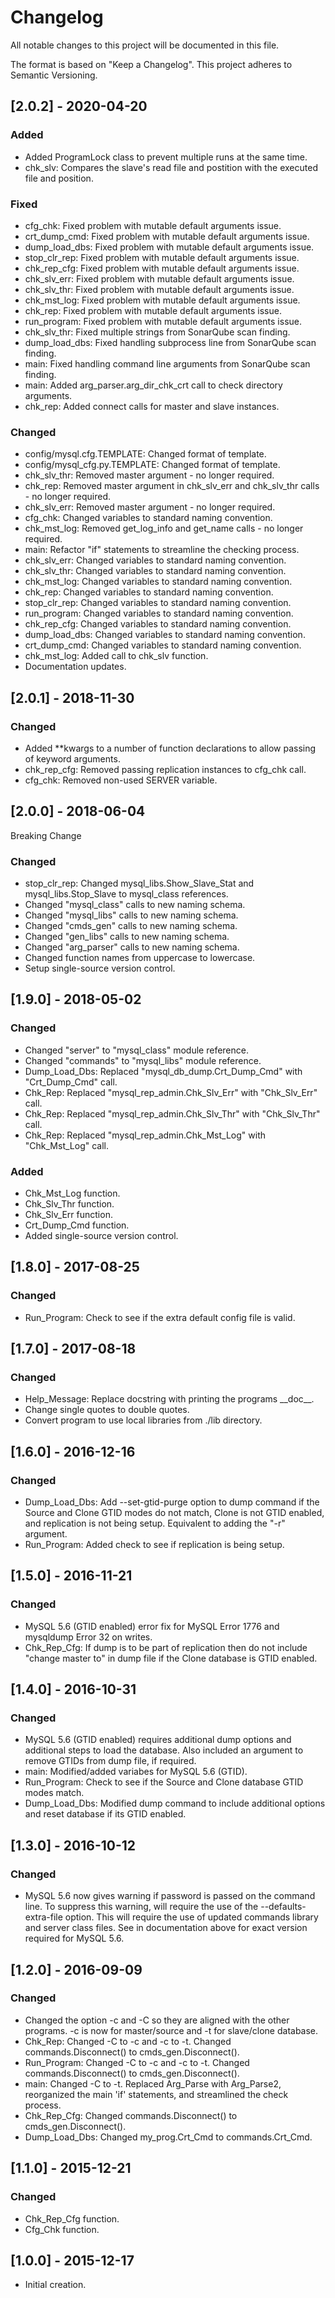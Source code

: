 # Changelog
All notable changes to this project will be documented in this file.

The format is based on "Keep a Changelog".  This project adheres to Semantic Versioning.


## [2.0.2] - 2020-04-20
### Added
- Added ProgramLock class to prevent multiple runs at the same time.
- chk_slv:  Compares the slave's read file and postition with the executed file and position.

### Fixed
- cfg_chk:  Fixed problem with mutable default arguments issue.
- crt_dump_cmd:  Fixed problem with mutable default arguments issue.
- dump_load_dbs:  Fixed problem with mutable default arguments issue.
- stop_clr_rep:  Fixed problem with mutable default arguments issue.
- chk_rep_cfg:  Fixed problem with mutable default arguments issue.
- chk_slv_err:  Fixed problem with mutable default arguments issue.
- chk_slv_thr:  Fixed problem with mutable default arguments issue.
- chk_mst_log:  Fixed problem with mutable default arguments issue.
- chk_rep:  Fixed problem with mutable default arguments issue.
- run_program:  Fixed problem with mutable default arguments issue.
- chk_slv_thr:  Fixed multiple strings from SonarQube scan finding.
- dump_load_dbs:  Fixed handling subprocess line from SonarQube scan finding.
- main:  Fixed handling command line arguments from SonarQube scan finding.
- main:  Added arg_parser.arg_dir_chk_crt call to check directory arguments.
- chk_rep:  Added connect calls for master and slave instances.

### Changed
- config/mysql.cfg.TEMPLATE:  Changed format of template.
- config/mysql_cfg.py.TEMPLATE:  Changed format of template.
- chk_slv_thr: Removed master argument - no longer required.
- chk_rep:  Removed master argument in chk_slv_err and chk_slv_thr calls - no longer required.
- chk_slv_err: Removed master argument - no longer required.
- cfg_chk:  Changed variables to standard naming convention.
- chk_mst_log: Removed get_log_info and get_name calls - no longer required.
- main:  Refactor "if" statements to streamline the checking process.
- chk_slv_err:  Changed variables to standard naming convention.
- chk_slv_thr:  Changed variables to standard naming convention.
- chk_mst_log:  Changed variables to standard naming convention.
- chk_rep:  Changed variables to standard naming convention.
- stop_clr_rep:  Changed variables to standard naming convention.
- run_program:  Changed variables to standard naming convention.
- chk_rep_cfg:  Changed variables to standard naming convention.
- dump_load_dbs:  Changed variables to standard naming convention.
- crt_dump_cmd:  Changed variables to standard naming convention.
- chk_mst_log:  Added call to chk_slv function.
- Documentation updates.


## [2.0.1] - 2018-11-30
### Changed
- Added \*\*kwargs to a number of function declarations to allow passing of keyword arguments.
- chk_rep_cfg:  Removed passing replication instances to cfg_chk call.
- cfg_chk:  Removed non-used SERVER variable.


## [2.0.0] - 2018-06-04
Breaking Change

### Changed
- stop_clr_rep:  Changed mysql_libs.Show_Slave_Stat and mysql_libs.Stop_Slave to mysql_class references.
- Changed "mysql_class" calls to new naming schema.
- Changed "mysql_libs" calls to new naming schema.
- Changed "cmds_gen" calls to new naming schema.
- Changed "gen_libs" calls to new naming schema.
- Changed "arg_parser" calls to new naming schema.
- Changed function names from uppercase to lowercase.
- Setup single-source version control.


## [1.9.0] - 2018-05-02

### Changed
- Changed "server" to "mysql_class" module reference.
- Changed "commands" to "mysql_libs" module reference.
- Dump_Load_Dbs:  Replaced "mysql_db_dump.Crt_Dump_Cmd" with "Crt_Dump_Cmd" call.
- Chk_Rep:  Replaced "mysql_rep_admin.Chk_Slv_Err" with "Chk_Slv_Err" call.
- Chk_Rep:  Replaced "mysql_rep_admin.Chk_Slv_Thr" with "Chk_Slv_Thr" call.
- Chk_Rep:  Replaced "mysql_rep_admin.Chk_Mst_Log" with "Chk_Mst_Log" call.

### Added
- Chk_Mst_Log function.
- Chk_Slv_Thr function.
- Chk_Slv_Err function.
- Crt_Dump_Cmd function.
- Added single-source version control.


## [1.8.0] - 2017-08-25
### Changed
- Run_Program:  Check to see if the extra default config file is valid.


## [1.7.0] - 2017-08-18
### Changed
- Help_Message:  Replace docstring with printing the programs \_\_doc\_\_.
- Change single quotes to double quotes.
- Convert program to use local libraries from ./lib directory.


## [1.6.0] - 2016-12-16
### Changed
- Dump_Load_Dbs:  Add --set-gtid-purge option to dump command if the Source and Clone GTID modes do not match, Clone is not GTID enabled, and replication is not being setup.  Equivalent to adding the "-r" argument.
- Run_Program:  Added check to see if replication is being setup.


## [1.5.0] - 2016-11-21
### Changed
- MySQL 5.6 (GTID enabled) error fix for MySQL Error 1776 and mysqldump Error 32 on writes.
- Chk_Rep_Cfg:  If dump is to be part of replication then do not include "change master to" in dump file if the Clone database is GTID enabled.


## [1.4.0] - 2016-10-31
### Changed
- MySQL 5.6 (GTID enabled) requires additional dump options and additional steps to load the database.  Also included an argument to remove GTIDs from dump file, if required.
- main:  Modified/added variabes for MySQL 5.6 (GTID).
- Run_Program:  Check to see if the Source and Clone database GTID modes match.
- Dump_Load_Dbs:  Modified dump command to include additional options and reset database if its GTID enabled.


## [1.3.0] - 2016-10-12
### Changed
- MySQL 5.6 now gives warning if password is passed on the command line.  To suppress this warning, will require the use of the --defaults-extra-file option.  This will require the use of updated commands library and server class files.  See in documentation above for exact version required for MySQL 5.6.


## [1.2.0] - 2016-09-09
### Changed
- Changed the option -c and -C so they are aligned with the other programs.  -c is now for master/source and -t for slave/clone database.
- Chk_Rep:  Changed -C to -c and -c to -t.  Changed commands.Disconnect() to cmds_gen.Disconnect().
- Run_Program:  Changed -C to -c and -c to -t.  Changed commands.Disconnect() to cmds_gen.Disconnect().
- main:  Changed -C to -t.  Replaced Arg_Parse with Arg_Parse2, reorganized the main 'if' statements, and streamlined the check process.
- Chk_Rep_Cfg:  Changed commands.Disconnect() to cmds_gen.Disconnect().
- Dump_Load_Dbs:  Changed my_prog.Crt_Cmd to commands.Crt_Cmd.


## [1.1.0] - 2015-12-21
### Changed
- Chk_Rep_Cfg function.
- Cfg_Chk function.


## [1.0.0] - 2015-12-17
- Initial creation.

